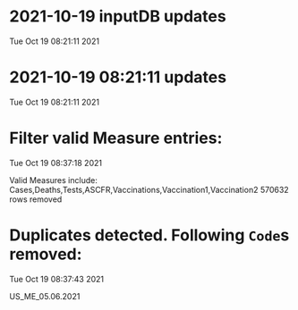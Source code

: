 
# 2021-10-19 inputDB updates 
 Tue Oct 19 08:21:11 2021 


# 2021-10-19 08:21:11 updates 
 Tue Oct 19 08:21:11 2021 


# Filter valid Measure entries: 
 Tue Oct 19 08:37:18 2021 

Valid Measures include: Cases,Deaths,Tests,ASCFR,Vaccinations,Vaccination1,Vaccination2
 570632 rows removed
# Duplicates detected. Following `Code`s removed: 
 Tue Oct 19 08:37:43 2021 

US_ME_05.06.2021